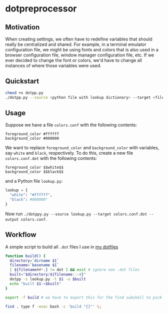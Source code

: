 # dotpreprocessor

## Motivation
When creating settings, we often have to redefine variables that should really be centralized and shared. For example, in a terminal emulator configuration file, we might be using fonts and colors that is also used in a browser configuration file, window manager configuration file, etc. If we ever decided to change the font or colors, we'd have to change all instances of where those variables were used.

## Quickstart
```sh
chmod +x dotpp.py
./dotpp.py --source <python file with lookup dictionary> --target <file to be preprocessed>
```

## Usage
Suppose we have a file `colors.conf` with the following contents:
```
foreground_color #ffffff
background_color #000000
```
We want to replace `foreground_color` and `background_color` with variables, say `white` and `black`, respectively. To do this, create a new file `colors.conf.dot` with the following contents:
```
foreground_color $$white$$
background_color $$black$$
```
and a Python file `lookup.py`:
```py
lookup = {
  "white": "#ffffff",
  "black": #000000"
}
```
Now run `./dotppy.py --source lookup.py --target colors.conf.dot --output colors.conf`.

## Workflow
A simple script to build all `.dot` files I use in [my dotfiles](https://github.com/tonyd33/dotfiles)
```sh
function build() {
  directory=`dirname $1`
  filename=`basename $1`
  [ ${filename##*.} != dot ] && exit # ignore non .dot files
  built="$directory/${filename::-4}"
  dotpp -s lookup.py -t $1 -o $built
  echo "built $1->$built"
}

export -f build # we have to export this for the find subshell to pick it up

find . type f -exec bash -c 'build "{}"' \;
```
